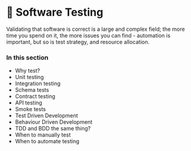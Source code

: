 # 🧪 Software Testing

Validating that software is correct is a large and complex field; the more time you spend on it, the more issues you can find - automation is important, but so is test strategy, and resource allocation.

### In this section

- Why test?
- Unit testing
- Integration testing
- Schema tests
- Contract testing
- API testing
- Smoke tests
- Test Driven Development
- Behaviour Driven Development
- TDD and BDD the same thing?
- When to manually test
- When to automate testing